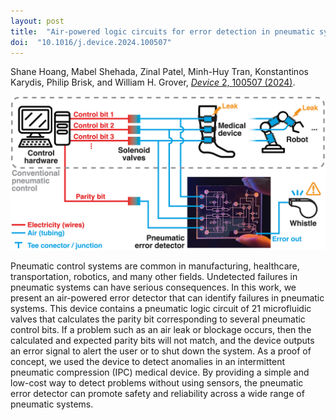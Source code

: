```yaml
---
layout: post
title:  "Air-powered logic circuits for error detection in pneumatic systems"
doi:  "10.1016/j.device.2024.100507"
---
```


Shane Hoang, Mabel Shehada, Zinal Patel, Minh-Huy Tran, Konstantinos Karydis, Philip Brisk, and William H. Grover, [*Device* 2, 100507 (2024)](https://www.sciencedirect.com/science/article/pii/S2666998624004071).

<img src="/assets/parity-bit.jpg">

Pneumatic control systems are common in manufacturing, healthcare, transportation, robotics, and many other fields. Undetected failures in pneumatic systems can have serious consequences. In this work, we present an air-powered error detector that can identify failures in pneumatic systems. This device contains a pneumatic logic circuit of 21 microfluidic valves that calculates the parity bit corresponding to several pneumatic control bits. If a problem such as an air leak or blockage occurs, then the calculated and expected parity bits will not match, and the device outputs an error signal to alert the user or to shut down the system. As a proof of concept, we used the device to detect anomalies in an intermittent pneumatic compression (IPC) medical device. By providing a simple and low-cost way to detect problems without using sensors, the pneumatic error detector can promote safety and reliability across a wide range of pneumatic systems.